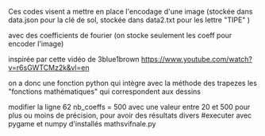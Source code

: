Ces codes visent a mettre en place l'encodage d'une image (stockée dans data.json pour la clé de sol, stockée dans data2.txt pour les lettre "TIPE" )

avec des coefficients de fourier (on stocke seulement les coeff pour encoder l'image)


inspirée par cette vidéo de 3blue1brown https://www.youtube.com/watch?v=r6sGWTCMz2k&vl=en



on a donc une fonction python qui intègre avec la méthode des trapezes les "fonctions mathématiques" qui correspondent aux dessins



modifier la ligne 62 nb_coeffs = 500 avec une valeur entre 20 et 500 pour plus ou moins de précision, pour avoir des résultats divers
#executer avec pygame et numpy d'installés mathsvifnale.py
